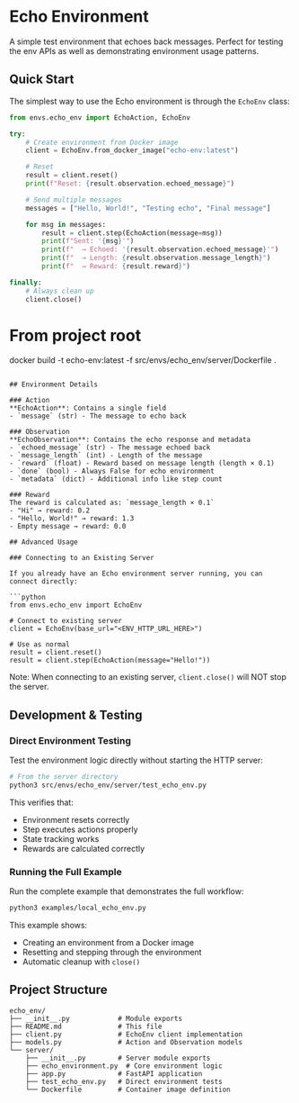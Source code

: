 # Echo Environment

A simple test environment that echoes back messages. Perfect for testing the env APIs as well as demonstrating environment usage patterns.

## Quick Start

The simplest way to use the Echo environment is through the `EchoEnv` class:

```python
from envs.echo_env import EchoAction, EchoEnv

try:
    # Create environment from Docker image
    client = EchoEnv.from_docker_image("echo-env:latest")

    # Reset
    result = client.reset()
    print(f"Reset: {result.observation.echoed_message}")

    # Send multiple messages
    messages = ["Hello, World!", "Testing echo", "Final message"]

    for msg in messages:
        result = client.step(EchoAction(message=msg))
        print(f"Sent: '{msg}'")
        print(f"  → Echoed: '{result.observation.echoed_message}'")
        print(f"  → Length: {result.observation.message_length}")
        print(f"  → Reward: {result.reward}")

finally:
    # Always clean up
    client.close()
```

# From project root
docker build -t echo-env:latest -f src/envs/echo_env/server/Dockerfile .
```

## Environment Details

### Action
**EchoAction**: Contains a single field
- `message` (str) - The message to echo back

### Observation
**EchoObservation**: Contains the echo response and metadata
- `echoed_message` (str) - The message echoed back
- `message_length` (int) - Length of the message
- `reward` (float) - Reward based on message length (length × 0.1)
- `done` (bool) - Always False for echo environment
- `metadata` (dict) - Additional info like step count

### Reward
The reward is calculated as: `message_length × 0.1`
- "Hi" → reward: 0.2
- "Hello, World!" → reward: 1.3
- Empty message → reward: 0.0

## Advanced Usage

### Connecting to an Existing Server

If you already have an Echo environment server running, you can connect directly:

```python
from envs.echo_env import EchoEnv

# Connect to existing server
client = EchoEnv(base_url="<ENV_HTTP_URL_HERE>")

# Use as normal
result = client.reset()
result = client.step(EchoAction(message="Hello!"))
```

Note: When connecting to an existing server, `client.close()` will NOT stop the server.

## Development & Testing

### Direct Environment Testing

Test the environment logic directly without starting the HTTP server:

```bash
# From the server directory
python3 src/envs/echo_env/server/test_echo_env.py
```

This verifies that:
- Environment resets correctly
- Step executes actions properly
- State tracking works
- Rewards are calculated correctly

### Running the Full Example

Run the complete example that demonstrates the full workflow:

```bash
python3 examples/local_echo_env.py
```

This example shows:
- Creating an environment from a Docker image
- Resetting and stepping through the environment
- Automatic cleanup with `close()`

## Project Structure

```
echo_env/
├── __init__.py            # Module exports
├── README.md              # This file
├── client.py              # EchoEnv client implementation
├── models.py              # Action and Observation models
└── server/
    ├── __init__.py        # Server module exports
    ├── echo_environment.py  # Core environment logic
    ├── app.py             # FastAPI application
    ├── test_echo_env.py   # Direct environment tests
    └── Dockerfile         # Container image definition
```
